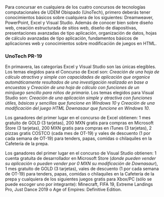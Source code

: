 Para concursar en cualquiera de los cuatro concursos de tecnologías computacionales de UDEM Obispado (UnoTech), primero deberás tener conocimientos básicos sobre cualquiera de los siguientes: Dreamweaver, PowerPoint, Excel y Visual Studio. Además de conocer bien sobre diseño web, creación estructurada de sitios web, diseño de diapositivas, presentaciones avanzadas de tipo aplicación, organización de datos, hojas de cálculo avanzadas de tipo aplicación, fundamentos básicos de aplicaciones web y conocimientos sobre modificación de juegos en HTML.

### UnoTech PR-19
En primavera, las categorías Excel y Visual Studio son las únicas elegibles. Los temas elegidos para el Concurso de Excel son: _Creación de una hoja de cálculo atractiva y simple con capacidades de aplicación que organice automáticamente resultados de una investigación realizada en base a encuestas_ y _Creación de una hoja de cálculo con funciones de un minijuego sencillo para niños de primaria_. Los temas elegidos para Visual Studio son: _Creación de una aplicación simple y atractiva con funciones útiles, básicas y sencillas que funcione en Windows 10_ y _Creación de una modificación del juego HTML Downasaur que funcione en Windows 10_.

Los ganadores del primer lugar en el concurso de Excel obtienen: 1 mes gratuito de GOLD (3 tarjetas), 200 MXN gratis para compras en Microsoft Store (3 tarjetas), 200 MXN gratis para compras en iTunes (3 tarjetas), 2 pizzas gratis COSTCO (cada mes de OT-19) y vales de descuento (1 por cada semana de OT-19) para tenders, papas, comidas o chilaquiles en la Cafetería de la prepa.

Los ganadores del primer lugar en el concurso de Visual Studio obtienen: 1 cuenta gratuita de desarrollador en Microsoft Store (_donde pueden vender su aplicación_ o _pueden vender por 0 MXN su modificación de Downasaur_), 1 mes gratuito de GOLD (3 tarjetas), vales de descuento (1 por cada semana de OT-19) para tenders, papas, comidas o chilaquiles en la Cafetería de la prepa y cualquiera de los siguientes juegos gratis para Xbox/PC (sólo se puede escoger uno por integrante): Minecraft, FIFA 19, Extreme Landings Pro, Just Dance 2019 o Age of Empires: Definitive Edition.
